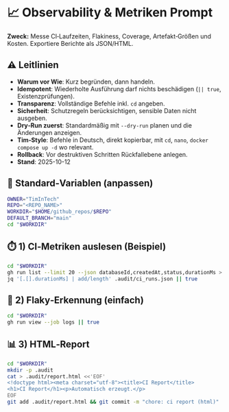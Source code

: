 <!--
Standard-Header (TimInTech Prompt Pack)
- Warum vor Wie: Erst begründen, dann handeln.
- Default: --dry-run (nur planen), idempotent, mit Rollback-Hinweis.
- CleanResetVerweis: Siehe CLEAN_RESET_PROMPT.md für verlustfreie Verlaufskorrekturen.
- Vollständige Befehle mit `cd`, `nano`, `docker compose up -d`.
- Outputs: schreibe komplette Dateien bei Änderungen neu.
-->

# 📈 Observability & Metriken Prompt

**Zweck:**
Messe CI‑Laufzeiten, Flakiness, Coverage, Artefakt‑Größen und Kosten. Exportiere Berichte als JSON/HTML.

## ⚠️ Leitlinien
- **Warum vor Wie**: Kurz begründen, dann handeln.
- **Idempotent**: Wiederholte Ausführung darf nichts beschädigen (`|| true`, Existenzprüfungen).
- **Transparenz**: Vollständige Befehle inkl. `cd` angeben.
- **Sicherheit**: Schutzregeln berücksichtigen, sensible Daten nicht ausgeben.
- **Dry‑Run zuerst**: Standardmäßig mit `--dry-run` planen und die Änderungen anzeigen.
- **Tim‑Style**: Befehle in Deutsch, direkt kopierbar, mit `cd`, `nano`, `docker compose up -d` wo relevant.
- **Rollback**: Vor destruktiven Schritten Rückfallebene anlegen.
- **Stand**: 2025-10-12

## 🔧 Standard‑Variablen (anpassen)
```bash
OWNER="TimInTech"
REPO="<REPO_NAME>"
WORKDIR="$HOME/github_repos/$REPO"
DEFAULT_BRANCH="main"
cd "$WORKDIR"
```

## ⏱️ 1) CI‑Metriken auslesen (Beispiel)
```bash
cd "$WORKDIR"
gh run list --limit 20 --json databaseId,createdAt,status,durationMs > .audit/ci_runs.json
jq '[.[].durationMs] | add/length' .audit/ci_runs.json || true
```

## 🧪 2) Flaky‑Erkennung (einfach)
```bash
cd "$WORKDIR"
gh run view --job logs || true
```

## 📊 3) HTML‑Report
```bash
cd "$WORKDIR"
mkdir -p .audit
cat > .audit/report.html <<'EOF'
<!doctype html><meta charset="utf-8"><title>CI Report</title>
<h1>CI Report</h1><p>Automatisch erzeugt.</p>
EOF
git add .audit/report.html && git commit -m "chore: ci report (html)" || true
```
